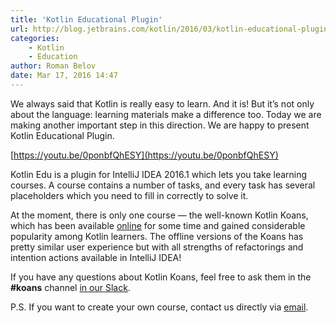 ```yaml
---
title: 'Kotlin Educational Plugin'
url: http://blog.jetbrains.com/kotlin/2016/03/kotlin-educational-plugin/
categories:
    - Kotlin
    - Education
author: Roman Belov
date: Mar 17, 2016 14:47
---
```


We always said that Kotlin is really easy to learn. And it is! But it’s not only about the language: learning materials make a difference too. Today we are making another important step in this direction. We are happy to present Kotlin Educational Plugin.

[https://youtu.be/0ponbfQhESY](https://youtu.be/0ponbfQhESY)

Kotlin Edu is a plugin for IntelliJ IDEA 2016.1 which lets you take learning courses. A course contains a number of tasks, and every task has several placeholders which you need to fill in correctly to solve it.

At the moment, there is only one course — the well-known Kotlin Koans, which has been available [online](http://try.kotlinlang.org/koans) for some time and gained considerable popularity among Kotlin learners. The offline versions of the Koans has pretty similar user experience but with all strengths of refactorings and intention actions available in IntelliJ IDEA!

If you have any questions about Kotlin Koans, feel free to ask them in the **#koans** channel [in our Slack](http://blog.jetbrains.com/kotlin/2016/03/kotlin-educational-plugin/kotlinslackin.herokuapp.com).

P.S. If you want to create your own course, contact us directly via [email](mailto:roman.belov@jetbrains.com).
